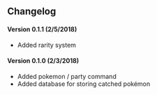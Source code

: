 ## Changelog

#### Version 0.1.1 (2/5/2018)
* Added rarity system

#### Version 0.1.0 (2/3/2018)
* Added pokemon / party command
* Added database for storing catched pokémon
